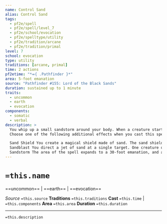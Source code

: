 ```yaml
---
name: Control Sand
alias: Control Sand
tags:
  - pf2e/spell
  - pf2e/spell/level_7
  - pf2e/school/evocation
  - pf2e/spelltype/utility
  - pf2e/tradition/arcane
  - pf2e/tradition/primal
level: 7
school: evocation
type: utility
traditions: [arcane, primal]
time: 2 actions
pf2etime: "*⬺{ .Pathfinder }*"
area: 5-foot emanation
source: "Pathfinder #155: Lord of the Black Sands"
duration: sustained up to 1 minute
traits:
  - uncommon
  - earth
  - evocation
components:
  - somatic
  - verbal
description: >
  You whip up a small sandstorm around your body. When a creature starts its turn in the area or moves into the area, it must succeed at a Fortitude save or become dazzled for as long as it remains in the area; it is then temporarily immune to this dazzling effect for 10 minutes.
  Choose one of the following additional effects when you cast this spell. On subsequent rounds, you can switch to a different effect once per round as a free action triggered by sustaining the spell.

  Sand Shield You create a magical shield made of sand. The sand shield provides no benefit to AC, but it does allow you to use the Shield Block reaction and acts as a shield for this purpose. The sand shield has Hardness 14, 21 Hit Points, and no Broken Threshold; when the shield's HP are reduced to 0, you can't use its Shield Block reaction again until the next time you Sustain the Spell and choose the sand shield effect.
  Sandblast You direct a jet of sand at a single target. One creature of your choice within 30 feet takes 8d6 slashing damage (basic Reflex save). On a critical failure, the creature is also [[Dazzled]] for 1 minute.
  Sandstorm The area of the spell expands to a 30-foot emanation, and any creature that starts its turn in the area or moves into the area takes 6d4 slashing damage (basic Reflex save) and must hold its breath or begin suffocating.
---
```

# `=this.name`
==uncommon== | ==earth== | ==evocation==

*Source* `=this.source`
**Traditions** `=this.traditions`
**Cast** `=this.time` | `=this.components`
**Area** `=this.area`
**Duration** `=this.duration`

***
`=this.description`